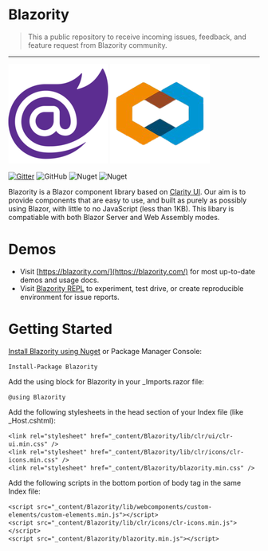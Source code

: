 # Blazority
> This a public repository to receive incoming issues, feedback, and feature request from Blazority community.


-----

![Blazor Icon](https://raw.githubusercontent.com/blazority/support/main/assets/blazor_200x200.png) ![Clarity UI Icon](https://raw.githubusercontent.com/blazority/support/main/assets/clarity_200x200.png)

[![Gitter](https://badges.gitter.im/blazority/support.svg)](https://gitter.im/blazority/support?utm_source=badge&utm_medium=badge&utm_campaign=pr-badge)
![GitHub](https://img.shields.io/github/license/karan-kang/blazority-public)
![Nuget](https://img.shields.io/nuget/v/blazority)
![Nuget](https://img.shields.io/nuget/dt/blazority)


Blazority is a Blazor component library based on [Clarity UI](https://clarity.design/). Our aim is to provide components that are easy to use, and built as purely as possibly using Blazor, with little to no JavaScript (less than 1KB). This libary is compatiable with both Blazor Server and Web Assembly modes.

# Demos
- Visit [https://blazority.com/](https://blazority.com/) for most up-to-date demos and usage docs.
- Visit [Blazority REPL](https://replit.com/@Karankang007/Blazority-REPL) to experiment, test drive, or create reproducible environment for issue reports.

# Getting Started

[Install Blazority using Nuget](https://www.nuget.org/packages/Blazority/) or Package Manager Console: 
```
Install-Package Blazority
```

Add the using block for Blazority in your _Imports.razor file:
```
@using Blazority
```

Add the following stylesheets in the head section of your Index file (like _Host.cshtml):

```
<link rel="stylesheet" href="_content/Blazority/lib/clr/ui/clr-ui.min.css" />
<link rel="stylesheet" href="_content/Blazority/lib/clr/icons/clr-icons.min.css" />
<link rel="stylesheet" href="_content/Blazority/blazority.min.css" />
```

Add the following scripts in the bottom portion of body tag in the same Index file:
```
<script src="_content/Blazority/lib/webcomponents/custom-elements/custom-elements.min.js"></script>
<script src="_content/Blazority/lib/clr/icons/clr-icons.min.js"></script>
<script src="_content/Blazority/blazority.min.js"></script>
```

